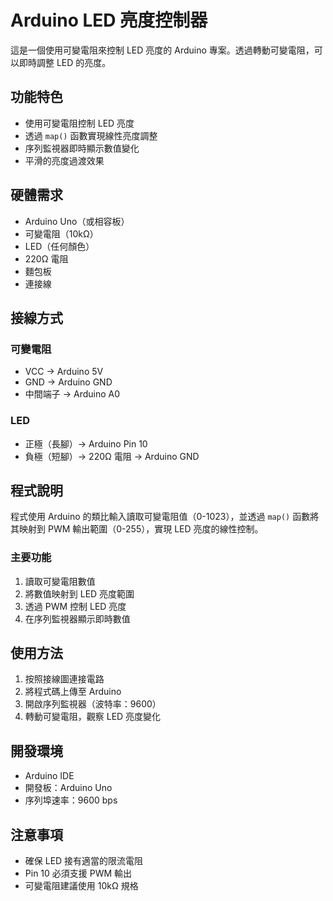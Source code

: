 # Arduino LED 亮度控制器

這是一個使用可變電阻來控制 LED 亮度的 Arduino 專案。透過轉動可變電阻，可以即時調整 LED 的亮度。

## 功能特色
- 使用可變電阻控制 LED 亮度
- 透過 `map()` 函數實現線性亮度調整
- 序列監視器即時顯示數值變化
- 平滑的亮度過渡效果

## 硬體需求
- Arduino Uno（或相容板）
- 可變電阻（10kΩ）
- LED（任何顏色）
- 220Ω 電阻
- 麵包板
- 連接線

## 接線方式
### 可變電阻
- VCC → Arduino 5V
- GND → Arduino GND
- 中間端子 → Arduino A0

### LED
- 正極（長腳）→ Arduino Pin 10
- 負極（短腳）→ 220Ω 電阻 → Arduino GND

## 程式說明
程式使用 Arduino 的類比輸入讀取可變電阻值（0-1023），並透過 `map()` 函數將其映射到 PWM 輸出範圍（0-255），實現 LED 亮度的線性控制。

### 主要功能
1. 讀取可變電阻數值
2. 將數值映射到 LED 亮度範圍
3. 透過 PWM 控制 LED 亮度
4. 在序列監視器顯示即時數值

## 使用方法
1. 按照接線圖連接電路
2. 將程式碼上傳至 Arduino
3. 開啟序列監視器（波特率：9600）
4. 轉動可變電阻，觀察 LED 亮度變化

## 開發環境
- Arduino IDE
- 開發板：Arduino Uno
- 序列埠速率：9600 bps

## 注意事項
- 確保 LED 接有適當的限流電阻
- Pin 10 必須支援 PWM 輸出
- 可變電阻建議使用 10kΩ 規格
